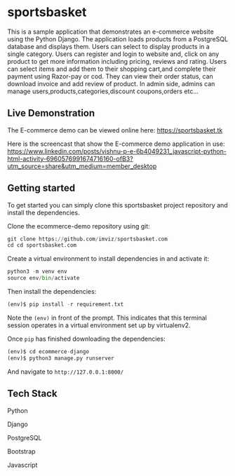 # sportsbasket
This is a sample application that demonstrates an e-commerce website using the Python Django. The application loads products from a PostgreSQL database and displays them. Users can select to display products in a single category. Users can register and login to website and, click on any product to get more information including pricing, reviews and rating. Users can select items and add them to their shopping cart,and complete their payment using Razor-pay or cod. They can view their order status, can download invoice and add review of product.
In admin side, admins can manage users,products,categories,discount coupons,orders etc...


## Live Demonstration

The E-commerce demo can be viewed online here: https://sportsbasket.tk

Here is the screencast that show the E-commerce demo application in use: https://www.linkedin.com/posts/vishnu-p-e-6b4049231_javascript-python-html-activity-6960576991674716160-ofB3?utm_source=share&utm_medium=member_desktop


## Getting started
To get started you can simply clone this sportsbasket project repository and install the dependencies.

Clone the ecommerce-demo repository using git:
```python
git clone https://github.com/imviz/sportsbasket.com
cd cd sportsbasket.com
```
Create a virtual environment to install dependencies in and activate it:
```python
python3 -m venv env
source env/bin/activate
```

Then install the dependencies:
```python
(env)$ pip install -r requirement.txt
```
Note the ```(env)``` in front of the prompt. This indicates that this terminal session operates in a virtual environment set up by virtualenv2.

Once ```pip``` has finished downloading the dependencies:
```python
(env)$ cd ecommerce-django
(env)$ python3 manage.py runserver
```
And navigate to ```http://127.0.0.1:8000/```


## Tech Stack
  Python
  
  Django
  
  PostgreSQL
  
  Bootstrap
  
  Javascript
